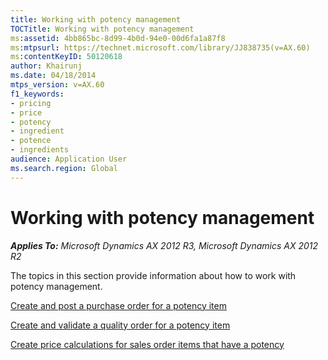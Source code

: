 ```yaml
---
title: Working with potency management
TOCTitle: Working with potency management
ms:assetid: 4bb865bc-8d99-4b0d-94e0-00d6fa1a87f8
ms:mtpsurl: https://technet.microsoft.com/library/JJ838735(v=AX.60)
ms:contentKeyID: 50120618
author: Khairunj
ms.date: 04/18/2014
mtps_version: v=AX.60
f1_keywords:
- pricing
- price
- potency
- ingredient
- potence
- ingredients
audience: Application User
ms.search.region: Global
---
```


# Working with potency management 


_**Applies To:** Microsoft Dynamics AX 2012 R3, Microsoft Dynamics AX 2012 R2_

The topics in this section provide information about how to work with potency management.

[Create and post a purchase order for a potency item](create-and-post-a-purchase-order-for-a-potency-item.md)

[Create and validate a quality order for a potency item](create-and-validate-a-quality-order-for-a-potency-item.md)

[Create price calculations for sales order items that have a potency](create-price-calculations-for-sales-order-items-that-have-a-potency.md)

  


